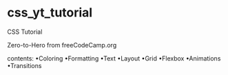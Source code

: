 # css_yt_tutorial
 CSS Tutorial

Zero-to-Hero from freeCodeCamp.org

contents:
•Coloring
•Formatting
•Text
•Layout
•Grid
•Flexbox
•Animations
•Transitions
